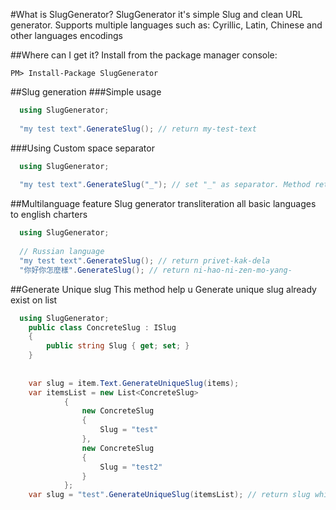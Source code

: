 #What is SlugGenerator?
SlugGenerator it's simple Slug and clean URL generator. Supports multiple languages such as:
Cyrillic, Latin, Chinese and other languages encodings

##Where can I get it?
Install from the package manager console:

    PM> Install-Package SlugGenerator

##Slug generation
###Simple usage
```cs
  using SlugGenerator;
  
  "my test text".GenerateSlug(); // return my-test-text
```
###Using Custom space separator
```cs
  using SlugGenerator;
  
  "my test text".GenerateSlug("_"); // set "_" as separator. Method return my_test_text
```

##Multilanguage feature
Slug generator transliteration all basic languages to english charters

```cs
  using SlugGenerator;
  
  // Russian language
  "my test text".GenerateSlug(); // return privet-kak-dela
  "你好你怎麼樣".GenerateSlug(); // return ni-hao-ni-zen-mo-yang-
```
##Generate Unique slug 
This method help u Generate unique slug already exist on list
```cs
  using SlugGenerator;
    public class ConcreteSlug : ISlug
    {
        public string Slug { get; set; }
    }
  
  
    var slug = item.Text.GenerateUniqueSlug(items);
    var itemsList = new List<ConcreteSlug>
            {
                new ConcreteSlug
                {
                    Slug = "test"
                },
                new ConcreteSlug
                {
                    Slug = "test2"
                }
            };
    var slug = "test".GenerateUniqueSlug(itemsList); // return slug which is not in an itemsList
```
